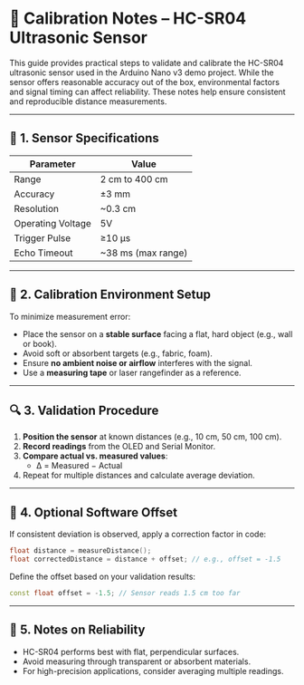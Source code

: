 # 📏 Calibration Notes – HC-SR04 Ultrasonic Sensor

This guide provides practical steps to validate and calibrate the HC-SR04 ultrasonic sensor used in the Arduino Nano v3 demo project. While the sensor offers reasonable accuracy out of the box, environmental factors and signal timing can affect reliability. These notes help ensure consistent and reproducible distance measurements.

---

## 📐 1. Sensor Specifications

| Parameter        | Value                      |
|------------------|----------------------------|
| Range            | 2 cm to 400 cm             |
| Accuracy         | ±3 mm                      |
| Resolution       | ~0.3 cm                    |
| Operating Voltage| 5V                         |
| Trigger Pulse    | ≥10 µs                     |
| Echo Timeout     | ~38 ms (max range)         |

---

## 🧪 2. Calibration Environment Setup

To minimize measurement error:

- Place the sensor on a **stable surface** facing a flat, hard object (e.g., wall or book).
- Avoid soft or absorbent targets (e.g., fabric, foam).
- Ensure **no ambient noise or airflow** interferes with the signal.
- Use a **measuring tape** or laser rangefinder as a reference.

---

## 🔍 3. Validation Procedure

1. **Position the sensor** at known distances (e.g., 10 cm, 50 cm, 100 cm).
2. **Record readings** from the OLED and Serial Monitor.
3. **Compare actual vs. measured values**:
   - Δ = Measured − Actual
4. Repeat for multiple distances and calculate average deviation.

---

## 🧰 4. Optional Software Offset

If consistent deviation is observed, apply a correction factor in code:

```cpp
float distance = measureDistance();
float correctedDistance = distance + offset; // e.g., offset = -1.5
```
Define the offset based on your validation results:

```cpp
const float offset = -1.5; // Sensor reads 1.5 cm too far
```
---

## 📎 5. Notes on Reliability

- HC-SR04 performs best with flat, perpendicular surfaces.
- Avoid measuring through transparent or absorbent materials.
- For high-precision applications, consider averaging multiple readings.

